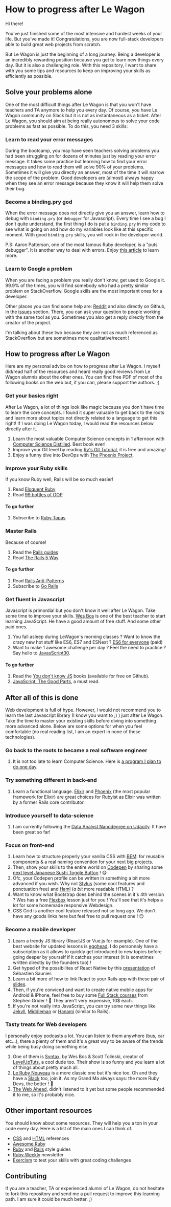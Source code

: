 # How to progress after Le Wagon

Hi there!

You've just finished some of the most intensive and hardest weeks of your life.
But you've made it! Congratulations, you are now full-stack developers able to
build great web projects from scratch.

But Le Wagon is just the beginning of a long journey. Being a developer is an
incredibly rewarding position because you get to learn new things every day. But
it is also a challenging role. With this repository, I want to share with you
some tips and resources to keep on improving your skills as efficiently as
possible.

## Solve your problems alone

One of the most difficult things after Le Wagon is that you won't have teachers
and TA anymore to help you every day. Of course, you have Le Wagon community on
Slack but it is not as instantaneous as a ticket. After Le Wagon, you should aim
at being really autonomous to solve your code problems as fast as possible. To
do this, you need 3 skills:

### Learn to read your error messages

During the bootcamp, you may have seen teachers solving problems you had been
struggling on for dozens of minutes just by reading your error message. It takes
some practice but learning how to find your error messages and how to read them
will solve 90% of your problems. Sometimes it will give you directly an answer,
most of the time it will narrow the scope of the problem. Good developers are
(almost) always happy when they see an error message because they know it will
help them solve their bug.

### Become a binding.pry god

When the error message does not directly give you an answer, learn how to debug
with `binding.pry` (or `debugger` for Javascript). Every time I see a bug I
don't quite understand, the first thing I do is put a `binding.pry` in my code
to see what is going on and how do my variables look like at this specific
moment. With good `binding.pry` skills, you will rock in the developer world.

P.S: Aaron Patterson, one of the most famous Ruby developer, is a "puts
debugger". It is another way to deal with errors. Enjoy
[this article] to learn more.

### Learn to Google a problem

When you are facing a problem you really don't know, get used to Google it.
99.9% of the times, you will find somebody who had a pretty similar problem on
StackOverflow. Google skills are the most important ones for a developer.

Other places you can find some help are: [Reddit]
and also directly on Github, in the [issues] section. There, you can ask your
question to people working with the same tool as you. Sometimes you also get a
reply directly from the creator of the project.

I'm talking about these two because they are not as much referenced as
StackOverflow but are sometimes more qualitative/recent !

## How to progress after Le Wagon

Here are my personal advice on how to progress after Le Wagon. I myself did/read
half of the resources and heard really good reviews from Le Wagon alumnis about
the other ones. You can find free PDF of most of the following books on the web
but, if you can, please support the authors. ;)

### Get your basics right

After Le Wagon, a lot of things look like magic because you don't have time to
learn the core concepts. I found it super valuable to get back to the roots and
learn more about topics not directly related to a language to get this right! If
I was doing Le Wagon today, I would read the resources below directly after it.

1. Learn the most valuable Computer Science concepts in 1 afternoon with
   [Computer Science Distilled]. Best book ever!
1. Improve your Git level by reading
   [Ry's Git Tutorial], it is free and amazing!
1. Enjoy a funny dive into DevOps with [The Phoenix Project].

### Improve your Ruby skills

If you know Ruby well, Rails will be so much easier!

1. Read [Eloquent Ruby]
1. Read [99 bottles of OOP]

#### To go further

1. Subscribe to [Ruby Tapas]

### Master Rails

Because of course!

1. Read the [Rails guides]
1. Read [The Rails 5 Way]

#### To go further

1. Read [Rails Anti-Patterns]
1. Subscribe to [Go Rails]

### Get fluent in Javascript

Javascript is primordial but you don't know it well after Le Wagon. Take some
   time to improve your skills. [Wes Bos] is one of the best teacher to start
   learning JavaScript. He have a good amount of free stuff. And some other paid
   ones.

1. You fall asleep during LeWagon's morning classes ? Want to know the crazy new
   hot stuff like ES6, ES7 and ESNext ? [ES6 for everyone] (paid)
1. Want to make 1 awesome challenge per day ? Feel the need to practice ?
   Say hello to [JavasScript30].

#### To go further

1. Read the [You don't know JS] books (available for free on Github).
1. [JavaScript: The Good Parts], a must read.

## After all of this is done

Web development is full of hype. However, I would not recommend you to learn the
last Javascript library (I know you want to ;) ) just after Le Wagon. Take the
time to master your existing skills before diving into something more advanced
alone. Below are some options for when you feel comfortable (no real reading
list, I am an expert in none of these technologies).

### Go back to the roots to became a real software engineer

1. It is not too late to learn Computer Science. Here is
   [a program I plan to do one day].

### Try something different in back-end

1. Learn a functional language. [Elixir] and [Phoenix] (the most popular
   framework for Elixir) are great choices for Rubyist as Elixir was written by
   a former Rails core contributor.

### Introduce yourself to data-science

1. I am currently following the [Data Analyst Nanodegree on Udacity]. It have
   been great so far!

### Focus on front-end

1. Learn how to structure properly your vanilla CSS with [BEM]: for reusable
   components & a real naming convention for your next big projects.
1. Then, show your skills to the entire world on [Codepen] by sharing some
   [next level Japanese Sushi Toggle Button] ! :yum:
1. Ofc, your Codepen profile can be written in something a bit more advanced if
    you wish. Why not [Stylus] (some cool features and ponctuation free) and
    [Haml] (_a bit_ more readable HTML) ?
1. Want to know what Bootstrap does behind the scenes in it's 4th version ? Wes
   has a free [Flexbox] lesson just for you ! You'll see that it's helps a lot
   for some homemade responsive Webdesign.
1. CSS Grid is another cool feature released not so long ago. We don't have any
   goods links here but feel free to pull request one ! :smirk:

### Become a mobile developer

1. Learn a trendy JS library (ReactJS or Vue.js for example). One of the best
   website for updated lessons is [egghead]. I do personnaly have a subscription
   as it allows to quickly get introduced to new topics before going deeper by
   yourself if it catches your interest (it is sometimes written directly by
   the founders too) !
1. Get hyped of the possibilites of React Native by this [presentation] of
    Sébastien Saunier.
1. Learn a bit more of how to link React to your Rails app with these pair of
   [slides].
1. Then, if you're conviced and want to create native mobile apps for Android &
   iPhone, feel free to buy some [Full Stack courses] from Stephen Grider !
   :tada: They aren't very expensive, 10$ each.
1. If you're not really into JavaScript, you can try some new things like
   [Jekyll], [Middleman] or [Hanami] (similar to Rails).

### Tasty treats for Web developers

I personally enjoy podcasts a lot. You can listen to them anywhere (bus, car
etc...), there a plenty of them and it's a great way to be aware of the trends
while being busy doing something else.

1. One of them is [Syntax], by Wes Bos & Scott Tolinski, creator of
   [LevelUpTuts], a cool dude too. Their show is so funny and you learn a lot of
   things about pretty much all.
1. [Le Ruby Nouveau] is a more classic one but it's nice too. Oh and they have a
   [Slack] too, join it. As my Grand Ma always says: the more Ruby Devs,
   the better ! :muscle:
1. [The Web Ahead], didn't listened to it yet but some people recommended it to
   me, so it's probably nice.

## Other important resources

You should know about some resources. They will help you a ton in your code
every day. Here is a list of the main ones I can think of.

* [CSS] and [HTML] references
* [Awesome Ruby]
* [Ruby] and [Rails] style guides
* [Ruby Weekly] newsletter
* [Exercism] to test your skills with great coding challenges

## Contributing

If you are a teacher, TA or experienced alumni of Le Wagon, do not hesitate to
fork this repository and send me a pull request to improve this learning path. I
am sure it could be much better. ;)

[this article]: https://tenderlovemaking.com/2016/02/05/i-am-a-puts-debuggerer.html
[Reddit]: https://www.reddit.com/r/rails/
[issues]: https://github.com/rails/rails/issues
[Computer Science Distilled]: https://leanpub.com/computer-science-distilled
[Ry's Git Tutorial]: https://www.amazon.com/Rys-Git-Tutorial-Ryan-Hodson-ebook/dp/B00QFIA5OC
[The Phoenix Project]: https://www.amazon.com/Phoenix-Project-DevOps-Helping-Business/dp/0988262592
[Eloquent Ruby]: http://eloquentruby.com/
[99 bottles of OOP]: https://www.sandimetz.com/99bottles/
[Ruby Tapas]: https://www.rubytapas.com/
[Rails guides]: http://guides.rubyonrails.org/
[The Rails 5 Way]: https://leanpub.com/tr5w
[Rails Anti-Patterns]: https://www.amazon.com/Rails-AntiPatterns-Refactoring-Addison-Wesley-Professional/dp/0321604814
[Go Rails]: https://gorails.com
[Wes Bos]: https://twitter.com/wesbos
[ES6 for everyone]: https://es6.io/
[JavasScript30]: https://javascript30.com/
[You don't know JS]: https://github.com/getify/You-Dont-Know-JS
[JavaScript: The Good Parts]: http://shop.oreilly.com/product/9780596517748.do
[a program I plan to do one day]: https://teachyourselfcs.com/
[Elixir]: http://elixir-lang.github.io/
[Phoenix]: http://phoenixframework.org/
[Data Analyst Nanodegree on Udacity]: https://www.udacity.com/course/data-analyst-nanodegree--nd002
[BEM]: http://getbem.com/
[Codepen]: https://codepen.io/
[next level Japanese Sushi Toggle Button]: https://codepen.io/chrisgannon/full/zEVjKg/
[Stylus]: http://stylus-lang.com/
[Haml]: http://haml.info/
[Flexbox]: https://flexbox.io/
[egghead]: https://egghead.io/
[presentation]: https://youtu.be/_ZTT9kw3PIE
[slides]: http://slides.com/fcatuhe/react-on-rails#/
[Jekyll]: https://jekyllrb.com/
[Middleman]: https://middlemanapp.com/
[Hanami]: http://hanamirb.org/
[Full Stack courses]: https://www.rallycoding.com/
[CSS]: http://cssreference.io/
[HTML]: http://htmlreference.io/
[Awesome Ruby]: https://github.com/markets/awesome-ruby
[Ruby]: https://github.com/bbatsov/ruby-style-guide
[Rails]: https://github.com/bbatsov/rails-style-guide/
[Ruby Weekly]: http://rubyweekly.com/
[Exercism]: http://exercism.io/
[Syntax]: https://syntax.fm/
[LevelUpTuts]: https://www.youtube.com/user/LevelUpTuts
[Le Ruby Nouveau]: https://lerubynouveau.fr/
[Slack]: http://parisrb-slack-invite.herokuapp.com/
[The Web Ahead]: http://thewebahead.net/